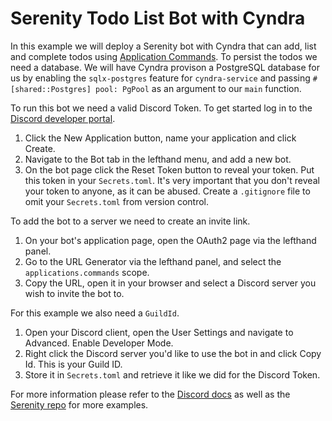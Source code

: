 # Serenity Todo List Bot with Cyndra

In this example we will deploy a Serenity bot with Cyndra that can add, list and complete todos using [Application Commands](https://discord.com/developers/docs/interactions/application-commands). To persist the todos we need a database. We will have Cyndra provison a PostgreSQL database for us by enabling the `sqlx-postgres` feature for `cyndra-service` and passing `#[shared::Postgres] pool: PgPool` as an argument to our `main` function.

To run this bot we need a valid Discord Token. To get started log in to the [Discord developer portal](https://discord.com/developers/applications).

1. Click the New Application button, name your application and click Create. 
2. Navigate to the Bot tab in the lefthand menu, and add a new bot.
3. On the bot page click the Reset Token button to reveal your token. Put this token in your `Secrets.toml`. It's very important that you don't reveal your token to anyone, as it can be abused. Create a `.gitignore` file to omit your `Secrets.toml` from version control.

To add the bot to a server we need to create an invite link.
 
1. On your bot's application page, open the OAuth2 page via the lefthand panel.
2. Go to the URL Generator via the lefthand panel, and select the `applications.commands` scope.
3. Copy the URL, open it in your browser and select a Discord server you wish to invite the bot to.

For this example we also need a `GuildId`.

1. Open your Discord client, open the User Settings and navigate to Advanced. Enable Developer Mode.
2. Right click the Discord server you'd like to use the bot in and click Copy Id. This is your Guild ID.
3. Store it in `Secrets.toml` and retrieve it like we did for the Discord Token.

For more information please refer to the [Discord docs](https://discord.com/developers/docs/getting-started) as well as the [Serenity repo](https://github.com/serenity-rs/serenity) for more examples.
